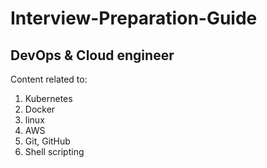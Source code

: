 # Interview-Preparation-Guide

## DevOps & Cloud engineer

Content related to:
1. Kubernetes
2. Docker
3. linux
4. AWS
5. Git, GitHub
6. Shell scripting
